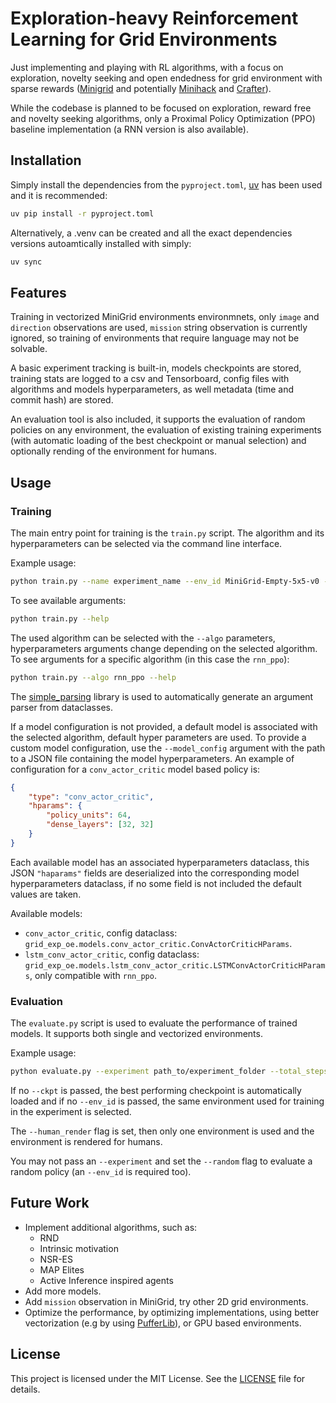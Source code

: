 # Exploration-heavy Reinforcement Learning for Grid Environments

Just implementing and playing with RL algorithms, with a focus on exploration, novelty seeking and open endedness for grid environment with sparse rewards ([Minigrid](https://github.com/Farama-Foundation/Minigrid) and potentially [Minihack](https://github.com/samvelyan/minihack) and [Crafter](https://github.com/danijar/crafter)).

While the codebase is planned to be focused on exploration, reward free and novelty seeking algorithms, only a Proximal Policy Optimization (PPO) baseline implementation (a RNN version is also available).


## Installation

Simply install the dependencies from the `pyproject.toml`, [uv](https://docs.astral.sh/uv/) has been used and it is recommended:

```bash
uv pip install -r pyproject.toml
```


Alternatively, a .venv can be created and all the exact dependencies versions autoamtically installed with simply:

```bash
uv sync
```


## Features

Training in vectorized MiniGrid environments environmnets, only `image` and `direction` observations are used, `mission` string observation is currently ignored, so training of environments that require language may not be solvable.

A basic experiment tracking is built-in, models checkpoints are stored, training stats are logged to a csv and Tensorboard, config files with algorithms and models hyperparameters, as well metadata (time and commit hash) are stored.

An evaluation tool is also included, it supports the evaluation of random policies on any environment, the evaluation of existing training experiments (with automatic loading of the best checkpoint or manual selection) and optionally rending of the environment for humans.


## Usage

### Training

The main entry point for training is the `train.py` script. The algorithm and its hyperparameters can be selected via the command line interface.

Example usage:

```bash
python train.py --name experiment_name --env_id MiniGrid-Empty-5x5-v0 --algo ppo --total_steps 10000 --horizon 128 --num_envs 8

```

To see available arguments:

```bash
python train.py --help
```

The used algorithm can be selected with the `--algo` parameters, hyperparameters arguments change depending on the selected algorithm. To see arguments for a specific algorithm (in this case the `rnn_ppo`):


```bash
python train.py --algo rnn_ppo --help
```
The [simple_parsing](https://github.com/lebrice/SimpleParsing/tree/master) library is used to automatically generate an argument parser from dataclasses.

If a model configuration is not provided, a default model is associated with the selected algorithm, default hyper parameters are used. To provide a custom model configuration, use the `--model_config` argument with the path to a JSON file containing the model hyperparameters. An example of configuration for a `conv_actor_critic` model based policy is:


```json
{
    "type": "conv_actor_critic",
    "hparams": {
        "policy_units": 64,
        "dense_layers": [32, 32]
    }
}
```

Each available model has an associated hyperparameters dataclass, this JSON `"haparams"` fields are deserialized into the corresponding model hyperparameters dataclass, if no some field is not included the default values are taken.

Available models:

  * `conv_actor_critic`, config dataclass: `grid_exp_oe.models.conv_actor_critic.ConvActorCriticHParams`.
  * `lstm_conv_actor_critic`, config dataclass: `grid_exp_oe.models.lstm_conv_actor_critic.LSTMConvActorCriticHParams`, only compatible with `rnn_ppo`.


### Evaluation

The `evaluate.py` script is used to evaluate the performance of trained models. It supports both single and vectorized environments.

Example usage:

```bash
python evaluate.py --experiment path_to/experiment_folder --total_steps 10000 --num_envs 8
```

If no `--ckpt` is passed, the best performing checkpoint is automatically loaded and if no `--env_id` is passed, the same environment used for training in the experiment is selected.

The `--human_render` flag is set, then only one environment is used and the environment is rendered for humans.

You may not pass an `--experiment` and set the `--random` flag to evaluate a random policy (an `--env_id` is required too).


## Future Work

- Implement additional algorithms, such as:
   * RND
   * Intrinsic motivation
   * NSR-ES
   * MAP Elites
   * Active Inference inspired agents
- Add more models.
- Add `mission` observation in MiniGrid, try other 2D grid environments.
- Optimize the performance, by optimizing implementations, using better vectorization (e.g by using [PufferLib](https://github.com/PufferAI/PufferLib)), or GPU based environments.


## License

This project is licensed under the MIT License. See the [LICENSE](LICENSE) file for details.


